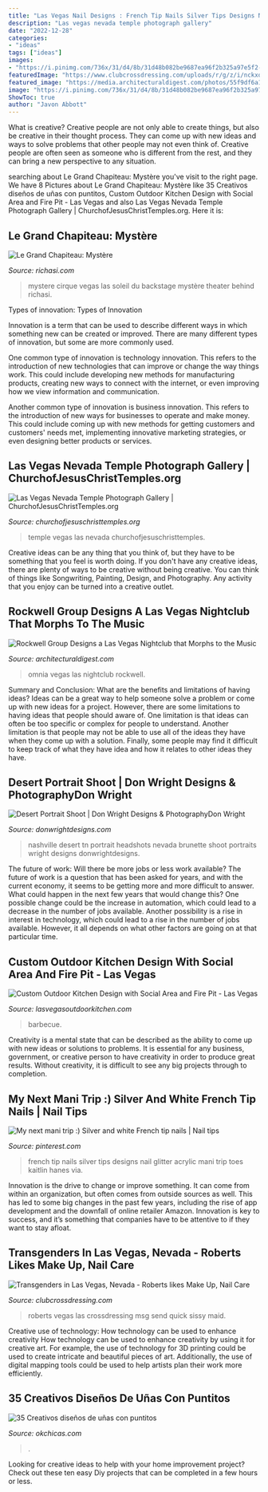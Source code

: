 ```yaml
---
title: "Las Vegas Nail Designs : French Tip Nails Silver Tips Designs Nail Glitter Acrylic Mani Trip Toes Kaitlin Hanes Via"
description: "Las vegas nevada temple photograph gallery"
date: "2022-12-28"
categories:
- "ideas"
tags: ["ideas"]
images:
- "https://i.pinimg.com/736x/31/d4/8b/31d48b082be9687ea96f2b325a97e5f2--white-french-tip-french-tips.jpg"
featuredImage: "https://www.clubcrossdressing.com/uploads/r/g/z/i/nckxqdx4qjsldapcw2ds.jpg"
featured_image: "https://media.architecturaldigest.com/photos/55f9df6a14adf283236d8703/16:9/w_1280,c_limit/dam-images-daily-2015-03-omnia-omnia-rockwell-group-01.jpg"
image: "https://i.pinimg.com/736x/31/d4/8b/31d48b082be9687ea96f2b325a97e5f2--white-french-tip-french-tips.jpg"
ShowToc: true
author: "Javon Abbott"
---
```



What is creative?
Creative people are not only able to create things, but also be creative in their thought process. They can come up with new ideas and ways to solve problems that other people may not even think of. Creative people are often seen as someone who is different from the rest, and they can bring a new perspective to any situation.

	

		
searching about Le Grand Chapiteau: Mystère you've visit to the right page. We have 8 Pictures about Le Grand Chapiteau: Mystère like 35 Creativos diseños de uñas con puntitos, Custom Outdoor Kitchen Design with Social Area and Fire Pit - Las Vegas and also Las Vegas Nevada Temple Photograph Gallery | ChurchofJesusChristTemples.org. Here it is:
		
    
## Le Grand Chapiteau: Mystère

<img loading=lazy src="http://www.richasi.com/Cirque/Mystere/full/theater06.jpg" onerror="this.onerror=null;this.src='https://tse3.mm.bing.net/th?id=OIP.ECHMFnI7gWupEAMeGfOQZwHaLG&amp;pid=15.1';" alt="Le Grand Chapiteau: Mystère">

_Source: richasi.com_

>mystere cirque vegas las soleil du backstage mystère theater behind richasi. 

	

Types of innovation:
Types of Innovation

Innovation is a term that can be used to describe different ways in which something new can be created or improved. There are many different types of innovation, but some are more commonly used.

One common type of innovation is technology innovation. This refers to the introduction of new technologies that can improve or change the way things work. This could include developing new methods for manufacturing products, creating new ways to connect with the internet, or even improving how we view information and communication.

Another common type of innovation is business innovation. This refers to the introduction of new ways for businesses to operate and make money. This could include coming up with new methods for getting customers and customers' needs met, implementing innovative marketing strategies, or even designing better products or services.

    
## Las Vegas Nevada Temple Photograph Gallery | ChurchofJesusChristTemples.org

<img loading=lazy src="https://churchofjesuschristtemples.org/assets/img/temples/las-vegas-nevada-temple/las-vegas-nevada-temple-1713.jpg" onerror="this.onerror=null;this.src='https://tse4.mm.bing.net/th?id=OIP.89Cfh5UGWvD8h9nfnoYVLwHaFj&amp;pid=15.1';" alt="Las Vegas Nevada Temple Photograph Gallery | ChurchofJesusChristTemples.org">

_Source: churchofjesuschristtemples.org_

>temple vegas las nevada churchofjesuschristtemples. 

	

Creative ideas can be any thing that you think of, but they have to be something that you feel is worth doing. If you don't have any creative ideas, there are plenty of ways to be creative without being creative. You can think of things like Songwriting, Painting, Design, and Photography. Any activity that you enjoy can be turned into a creative outlet.

    
## Rockwell Group Designs A Las Vegas Nightclub That Morphs To The Music

<img loading=lazy src="https://media.architecturaldigest.com/photos/55f9df6a14adf283236d8703/16:9/w_1280,c_limit/dam-images-daily-2015-03-omnia-omnia-rockwell-group-01.jpg" onerror="this.onerror=null;this.src='https://tse4.mm.bing.net/th?id=OIP.20LhplHuqSyWhYTrLi3dggHaEK&amp;pid=15.1';" alt="Rockwell Group Designs a Las Vegas Nightclub that Morphs to the Music">

_Source: architecturaldigest.com_

>omnia vegas las nightclub rockwell. 

	

Summary and Conclusion: What are the benefits and limitations of having ideas?
Ideas can be a great way to help someone solve a problem or come up with new ideas for a project. However, there are some limitations to having ideas that people should aware of. One limitation is that ideas can often be too specific or complex for people to understand. Another limitation is that people may not be able to use all of the ideas they have when they come up with a solution. Finally, some people may find it difficult to keep track of what they have idea and how it relates to other ideas they have.

    
## Desert Portrait Shoot | Don Wright Designs &amp; PhotographyDon Wright

<img loading=lazy src="http://www.donwrightdesigns.com/wp-content/uploads/2012/02/DWD_4475-798x1200.jpg" onerror="this.onerror=null;this.src='https://tse4.mm.bing.net/th?id=OIP.f0JQjIRLZj_6O_Zc7dbulQHaLI&amp;pid=15.1';" alt="Desert Portrait Shoot | Don Wright Designs &amp; PhotographyDon Wright">

_Source: donwrightdesigns.com_

>nashville desert tn portrait headshots nevada brunette shoot portraits wright designs donwrightdesigns. 

	

The future of work: Will there be more jobs or less work available?
The future of work is a question that has been asked for years, and with the current economy, it seems to be getting more and more difficult to answer. What could happen in the next few years that would change this? One possible change could be the increase in automation, which could lead to a decrease in the number of jobs available. Another possibility is a rise in interest in technology, which could lead to a rise in the number of jobs available. However, it all depends on what other factors are going on at that particular time.

    
## Custom Outdoor Kitchen Design With Social Area And Fire Pit - Las Vegas

<img loading=lazy src="https://lasvegasoutdoorkitchen.com/lvok/wp-content/uploads/2013/07/WALTON-BBQ.jpg" onerror="this.onerror=null;this.src='https://tse1.mm.bing.net/th?id=OIP.4m4QlksfH0-YL_mhqKnk1wHaE8&amp;pid=15.1';" alt="Custom Outdoor Kitchen Design with Social Area and Fire Pit - Las Vegas">

_Source: lasvegasoutdoorkitchen.com_

>barbecue. 

	

Creativity is a mental state that can be described as the ability to come up with new ideas or solutions to problems. It is essential for any business, government, or creative person to have creativity in order to produce great results. Without creativity, it is difficult to see any big projects through to completion.

    
## My Next Mani Trip :) Silver And White French Tip Nails | Nail Tips

<img loading=lazy src="https://i.pinimg.com/736x/31/d4/8b/31d48b082be9687ea96f2b325a97e5f2--white-french-tip-french-tips.jpg" onerror="this.onerror=null;this.src='https://tse4.mm.bing.net/th?id=OIP.RgeslSGlGXoMJGaeSnCUwQHaJ6&amp;pid=15.1';" alt="My next mani trip :) Silver and white French tip nails | Nail tips">

_Source: pinterest.com_

>french tip nails silver tips designs nail glitter acrylic mani trip toes kaitlin hanes via. 

	

Innovation is the drive to change or improve something. It can come from within an organization, but often comes from outside sources as well. This has led to some big changes in the past few years, including the rise of app development and the downfall of online retailer Amazon. Innovation is key to success, and it’s something that companies have to be attentive to if they want to stay afloat.

    
## Transgenders In Las Vegas, Nevada - Roberts Likes Make Up, Nail Care

<img loading=lazy src="https://www.clubcrossdressing.com/uploads/r/g/z/i/nckxqdx4qjsldapcw2ds.jpg" onerror="this.onerror=null;this.src='https://tse4.mm.bing.net/th?id=OIP.OARS54Z5Gue3OrfbzYdPnAHaJ4&amp;pid=15.1';" alt="Transgenders in Las Vegas, Nevada - Roberts likes Make Up, Nail Care">

_Source: clubcrossdressing.com_

>roberts vegas las crossdressing msg send quick sissy maid. 

	

Creative use of technology: How technology can be used to enhance creativity
How technology can be used to enhance creativity by using it for creative art. For example, the use of technology for 3D printing could be used to create intricate and beautiful pieces of art. Additionally, the use of digital mapping tools could be used to help artists plan their work more efficiently.

    
## 35 Creativos Diseños De Uñas Con Puntitos

<img loading=lazy src="http://www.okchicas.com/wp-content/uploads/2015/09/Estilo-de-uñas-con-puntos-3.jpg" onerror="this.onerror=null;this.src='https://tse2.mm.bing.net/th?id=OIP.xFxnxvbmcds8I9hwvhKIGwHaFj&amp;pid=15.1';" alt="35 Creativos diseños de uñas con puntitos">

_Source: okchicas.com_

>. 

	

Looking for creative ideas to help with your home improvement project? Check out these ten easy Diy projects that can be completed in a few hours or less.

